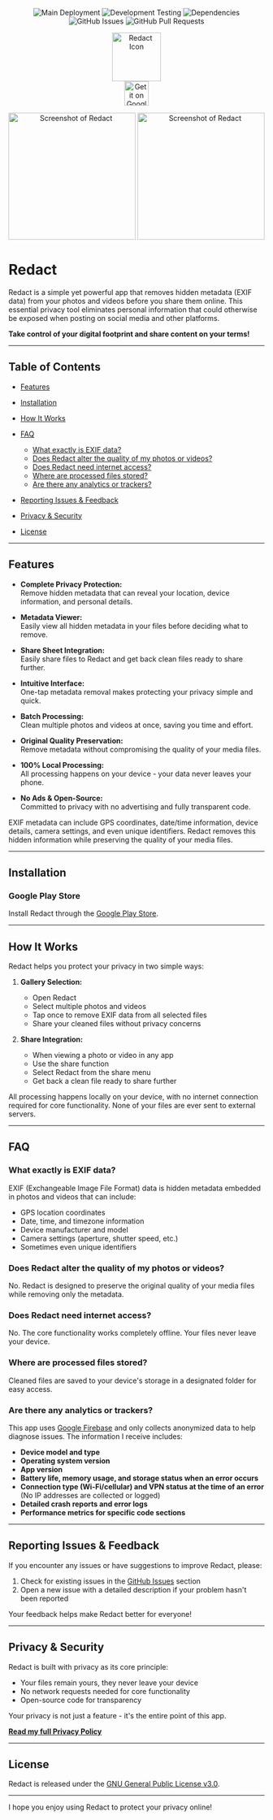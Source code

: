 <p align="center">
  <img src="https://img.shields.io/github/actions/workflow/status/doubleangels/redact/.github/workflows/deploy.yml?label=Deployment%20Pipeline&style=for-the-badge" alt="Main Deployment">
  <img src="https://img.shields.io/github/actions/workflow/status/doubleangels/redact/.github/workflows/test-dev.yml?label=Development%20Testing&style=for-the-badge" alt="Development Testing">
  <img src="https://img.shields.io/librariesio/github/doubleangels/redact?label=Dependencies&style=for-the-badge" alt="Dependencies">
  <img src="https://img.shields.io/github/issues/doubleangels/redact?label=GitHub%20Issues&style=for-the-badge" alt="GitHub Issues">
  <img src="https://img.shields.io/github/issues-pr/doubleangels/redact?label=GitHub%20Pull%20Requests&style=for-the-badge" alt="GitHub Pull Requests">
</p>

<p align="center">
  <img src="icons/web/icon.png" alt="Redact Icon" width="96">
  <br>
  <a href="https://play.google.com/store/apps/details?id=com.doubleangels.redact">
    <img src="https://play.google.com/intl/en_us/badges/static/images/badges/en_badge_web_generic.png" alt="Get it on Google Play" height="48">
  </a>
</p>

<p align="center">
  <img src="fastlane/metadata/android/en-US/images/phoneScreenshots/1.png" alt="Screenshot of Redact" width="250">
  <img src="fastlane/metadata/android/en-US/images/phoneScreenshots/3.png" alt="Screenshot of Redact" width="250">
</p>

# Redact

Redact is a simple yet powerful app that removes hidden metadata (EXIF data) from your photos and videos before you share them online. This essential privacy tool eliminates personal information that could otherwise be exposed when posting on social media and other platforms.

**Take control of your digital footprint and share content on your terms!**

---

## Table of Contents

- [Features](#features)
- [Installation](#installation)
- [How It Works](#how-it-works)

- [FAQ](#faq)

  - [What exactly is EXIF data?](#what-is-exif-data)
  - [Does Redact alter the quality of my photos or videos?](#quality-preservation)
  - [Does Redact need internet access?](#internet-access)
  - [Where are processed files stored?](#file-storage)
  - [Are there any analytics or trackers?](#analytics-tracking)

- [Reporting Issues & Feedback](#reporting-issues--feedback)
- [Privacy & Security](#privacy--security)
- [License](#license)

---

## Features

- **Complete Privacy Protection:**  
  Remove hidden metadata that can reveal your location, device information, and personal details.

- **Metadata Viewer:**  
  Easily view all hidden metadata in your files before deciding what to remove.

- **Share Sheet Integration:**  
  Easily share files to Redact and get back clean files ready to share further.

- **Intuitive Interface:**  
  One-tap metadata removal makes protecting your privacy simple and quick.

- **Batch Processing:**  
  Clean multiple photos and videos at once, saving you time and effort.

- **Original Quality Preservation:**  
  Remove metadata without compromising the quality of your media files.

- **100% Local Processing:**  
  All processing happens on your device - your data never leaves your phone.

- **No Ads & Open-Source:**  
  Committed to privacy with no advertising and fully transparent code.

EXIF metadata can include GPS coordinates, date/time information, device details, camera settings, and even unique identifiers. Redact removes this hidden information while preserving the quality of your media files.

---

## Installation

### Google Play Store

Install Redact through the [Google Play Store](https://play.google.com/store/apps/details?id=com.doubleangels.redact).

---

## How It Works

Redact helps you protect your privacy in two simple ways:

1. **Gallery Selection:**

   - Open Redact
   - Select multiple photos and videos
   - Tap once to remove EXIF data from all selected files
   - Share your cleaned files without privacy concerns

2. **Share Integration:**
   - When viewing a photo or video in any app
   - Use the share function
   - Select Redact from the share menu
   - Get back a clean file ready to share further

All processing happens locally on your device, with no internet connection required for core functionality. None of your files are ever sent to external servers.

---

## FAQ

### <a id="what-is-exif-data"></a>What exactly is EXIF data?

EXIF (Exchangeable Image File Format) data is hidden metadata embedded in photos and videos that can include:

- GPS location coordinates
- Date, time, and timezone information
- Device manufacturer and model
- Camera settings (aperture, shutter speed, etc.)
- Sometimes even unique identifiers

### <a id="quality-preservation"></a>Does Redact alter the quality of my photos or videos?

No. Redact is designed to preserve the original quality of your media files while removing only the metadata.

### <a id="internet-access"></a>Does Redact need internet access?

No. The core functionality works completely offline. Your files never leave your device.

### <a id="file-storage"></a>Where are processed files stored?

Cleaned files are saved to your device's storage in a designated folder for easy access.

### <a id="analytics-tracking"></a>Are there any analytics or trackers?

This app uses [Google Firebase](https://firebase.google.com) and only collects anonymized data to help diagnose issues. The information I receive includes:

- **Device model and type**
- **Operating system version**
- **App version**
- **Battery life, memory usage, and storage status when an error occurs**
- **Connection type (Wi-Fi/cellular) and VPN status at the time of an error** (No IP addresses are collected or logged)
- **Detailed crash reports and error logs**
- **Performance metrics for specific code sections**

---

## Reporting Issues & Feedback

If you encounter any issues or have suggestions to improve Redact, please:

1. Check for existing issues in the [GitHub Issues](https://github.com/doubleangels/redact/issues) section
2. Open a new issue with a detailed description if your problem hasn't been reported

Your feedback helps make Redact better for everyone!

---

## Privacy & Security

Redact is built with privacy as its core principle:

- Your files remain yours, they never leave your device
- No network requests needed for core functionality
- Open-source code for transparency

Your privacy is not just a feature - it's the entire point of this app.

**[Read my full Privacy Policy](https://doubleangels.github.io/privacypolicy/redact.html)**

---

## License

Redact is released under the [GNU General Public License v3.0](LICENSE).

---

I hope you enjoy using Redact to protect your privacy online!
